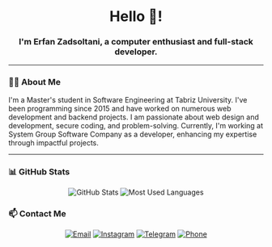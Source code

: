 <h1 align="center">Hello 👋!</h1>
<h3 align="center">I'm Erfan Zadsoltani, a computer enthusiast and full-stack developer.</h3>

---

### 👨‍💻 About Me
I'm a Master's student in Software Engineering at Tabriz University. I've been programming since 2015 and have worked on numerous web development and backend projects. I am passionate about web design and development, secure coding, and problem-solving. Currently, I'm working at System Group Software Company as a developer, enhancing my expertise through impactful projects.

---

### 📊 GitHub Stats
<p align="center">
  <img src="https://github-readme-stats.vercel.app/api?username=erfanzadsoltani&show_icons=true&count_private=true&theme=dark" alt="GitHub Stats" />
  <img src="https://github-readme-stats.vercel.app/api/top-langs/?username=erfanzadsoltani&layout=compact&theme=dark" alt="Most Used Languages" />
</p>

### 📫 Contact Me
<p align="center">
  <a href="mailto:erfanzadsoltani1@gmail.com"><img src="https://img.shields.io/badge/Gmail-red?style=for-the-badge&logo=gmail&logoColor=white" alt="Email" /></a>
  <a href="https://instagram.com/erfanzadsoltani"><img src="https://img.shields.io/badge/Instagram-E4405F?style=for-the-badge&logo=instagram&logoColor=white" alt="Instagram" /></a>
  <a href="https://t.me/erfanzadsoltani"><img src="https://img.shields.io/badge/Telegram-0088cc?style=for-the-badge&logo=telegram&logoColor=white" alt="Telegram" /></a>
  <a href="tel:+989146975491"><img src="https://img.shields.io/badge/Phone-25D366?style=for-the-badge&logo=whatsapp&logoColor=white" alt="Phone" /></a>
</p>


<!--
**erfanzadsoltani/ErfanZadsoltani** is a ✨ _special_ ✨ repository because its `README.md` (this file) appears on your GitHub profile.

Here are some ideas to get you started:

- 🔭 I’m currently working on ...
- 🌱 I’m currently learning ...
- 👯 I’m looking to collaborate on ...
- 🤔 I’m looking for help with ...
- 💬 Ask me about ...
- 📫 How to reach me: ...
- 😄 Pronouns: ...
- ⚡ Fun fact: ...
-->
